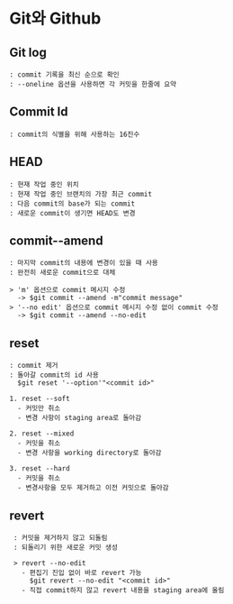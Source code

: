 Git와 Github
============

 Git log
---------------------

    : commit 기록을 최신 순으로 확인
    : --oneline 옵션을 사용하면 각 커밋을 한줄에 요약


  Commit ld
---------------------
    : commit의 식별을 위해 사용하는 16진수

   
  HEAD
---------------------
    : 현재 작업 중인 위치
    : 현재 작업 중인 브랜치의 가장 최근 commit
    : 다음 commit의 base가 되는 commit
    : 새로운 commit이 생기면 HEAD도 변경

  commit--amend
---------------------
    : 마지막 commit의 내용에 변경이 있을 때 사용
    : 완전히 새로운 commit으로 대체
    
    > 'm' 옵션으로 commit 메시지 수정 
      -> $git commit --amend -m"commit message"
    > '--no edit' 옵션으로 commit 메시지 수정 없이 commit 수정
      -> $git commit --amend --no-edit

   reset
---------------------
    : commit 제거
    : 돌아갈 commit의 id 사용
      $git reset '--option'"<commit id>"

    1. reset --soft
      - 커밋만 취소
      - 변경 사항이 staging area로 돌아감

    2. reset --mixed
      - 커밋을 취소
      - 변경 사항을 working directory로 돌아감

    3. reset --hard
      - 커밋을 취소
      - 변경사항을 모두 제거하고 이전 커밋으로 돌아감

 revert
---------------------
     : 커밋을 제거하지 않고 되돌림
     : 되돌리기 위한 새로운 커밋 생성

     > revert --no-edit
       - 편집기 진입 없이 바로 revert 가능
         $git revert --no-edit "<commit id>"
       - 직접 commit하지 않고 revert 내용을 staging area에 올림